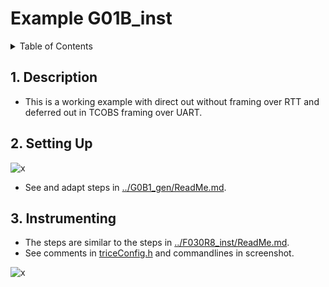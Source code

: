 # Example G01B_inst


<details><summary>Table of Contents</summary><ol><!-- TABLE OF CONTENTS START -->

<!-- 
Table of Contents Generation:
- Install vsCode extension "Markdown TOC" from dumeng 
- Use Shift-Ctrl-P "markdownTOC:generate" to get the automatic numbering.
- replace "<a id=" with "<a id=" 
-->

<!-- vscode-markdown-toc -->
* 1. [Description](#description)
* 2. [Setting Up](#setting-up)
* 3. [Instrumenting](#instrumenting)

<!-- vscode-markdown-toc-config
	numbering=true
	autoSave=true
	/vscode-markdown-toc-config -->
<!-- /vscode-markdown-toc -->

<div id="top"></div></ol></details><!-- TABLE OF CONTENTS END -->

##  1. <a id='description'></a>Description

- This is a working example with direct out without framing over RTT and deferred out in TCOBS framing over UART.

##  2. <a id='setting-up'></a>Setting Up

![x](./IMG_20240722.jpg)
- See and adapt steps in [../G0B1_gen/ReadMe.md](../G0B1_gen/ReadMe.md).

##  3. <a id='instrumenting'></a>Instrumenting

- The steps are similar to the steps in [../F030R8_inst/ReadMe.md](../F030R8_inst/ReadMe.md).
- See comments in [triceConfig.h](./Core/Inc/triceConfig.h) and commandlines in screenshot.

![x](./2024-07-22.png)
